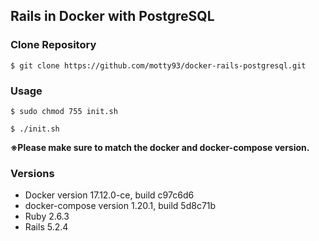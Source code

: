## Rails in Docker with PostgreSQL

### Clone Repository

```
$ git clone https://github.com/motty93/docker-rails-postgresql.git
```

### Usage

```
$ sudo chmod 755 init.sh

$ ./init.sh
```

**※Please make sure to match the docker and docker-compose version.**

### Versions

* Docker version 17.12.0-ce, build c97c6d6
* docker-compose version 1.20.1, build 5d8c71b
* Ruby 2.6.3
* Rails 5.2.4
